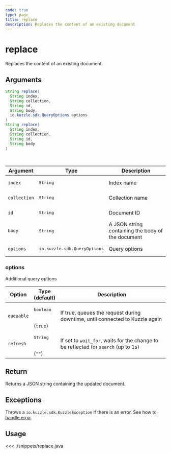 ```yaml
---
code: true
type: page
title: replace
description: Replaces the content of an existing document
---
```


# replace

Replaces the content of an existing document.

## Arguments

```java
String replace(
  String index,
  String collection,
  String id,
  String body,
  io.kuzzle.sdk.QueryOptions options
)
String replace(
  String index,
  String collection,
  String id,
  String body
)
```

<br/>

| Argument     | Type                                  | Description                                       |
| ------------ | ------------------------------------- | ------------------------------------------------- |
| `index`      | <pre>String</pre>                     | Index name                                        |
| `collection` | <pre>String</pre>                     | Collection name                                   |
| `id`         | <pre>String</pre>                     | Document ID                                       |
| `body`       | <pre>String</pre>                     | A JSON string containing the body of the document |
| `options`    | <pre>io.kuzzle.sdk.QueryOptions</pre> | Query options                                     |

### options

Additional query options

| Option     | Type<br/>(default)              | Description                                                                        |
| ---------- | ------------------------------- | ---------------------------------------------------------------------------------- |
| `queuable` | <pre>boolean</pre><br/>(`true`) | If true, queues the request during downtime, until connected to Kuzzle again       |
| `refresh`  | <pre>String</pre><br/>(`""`)    | If set to `wait_for`, waits for the change to be reflected for `search` (up to 1s) |

## Return

Returns a JSON string containing the updated document.

## Exceptions

Throws a `io.kuzzle.sdk.KuzzleException` if there is an error. See how to [handle error](/sdk/java/1/essentials/error-handling).

## Usage

<<< ./snippets/replace.java
